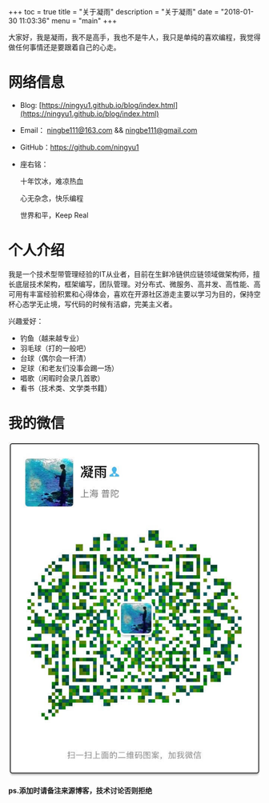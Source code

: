 +++
toc = true
title = "关于凝雨"
description = "关于凝雨"
date = "2018-01-30 11:03:36"
menu = "main"
+++

大家好，我是凝雨，我不是高手，我也不是牛人，我只是单纯的喜欢编程，我觉得做任何事情还是要跟着自己的心走。

# 网络信息

* Blog: [https://ningyu1.github.io/blog/index.html](https://ningyu1.github.io/blog/index.html)
* Email： ningbe111@163.com && ningbe111@gmail.com
* GitHub：https://github.com/ningyu1
* 座右铭：

	十年饮冰，难凉热血
	
	心无杂念，快乐编程
	
	世界和平，Keep Real


# 个人介绍

我是一个技术型带管理经验的IT从业者，目前在生鲜冷链供应链领域做架构师，擅长底层技术架构，框架编写，团队管理。对分布式、微服务、高并发、高性能、高可用有丰富经验积累和心得体会，喜欢在开源社区游走主要以学习为目的，保持空杯心态学无止境，写代码的时候有洁癖，完美主义者。

兴趣爱好：

* 钓鱼（越来越专业）
* 羽毛球（打的一般吧）
* 台球（偶尔会一杆清）
* 足球（和老友们没事会踢一场）
* 唱歌（闲暇时会录几首歌）
* 看书（技术类、文学类书籍）

# 我的微信

![](/img/about/wechat.jpg)

**ps.添加时请备注来源博客，技术讨论否则拒绝**





